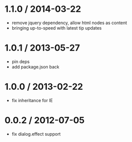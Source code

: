 
1.1.0 / 2014-03-22
==================

 * remove jquery dependency, allow html nodes as content
 * bringing up-to-speed with latest tip updates

1.0.1 / 2013-05-27 
==================

 * pin deps
 * add package.json back

1.0.0 / 2013-02-22 
==================
 
  * fix inheritance for IE

0.0.2 / 2012-07-05 
==================

  * fix dialog.effect support
